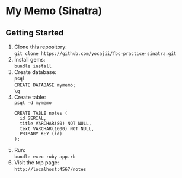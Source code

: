 # My Memo (Sinatra)

## Getting Started

1. Clone this repository:  
  `git clone https://github.com/yocajii/fbc-practice-sinatra.git`
2. Install gems:  
  `bundle install`
3. Create database:  
   `psql`  
   `CREATE DATABASE mymemo;`  
   `\q`
4. Create table:  
   `psql -d mymemo`
   ```
   CREATE TABLE notes (
     id SERIAL,
     title VARCHAR(80) NOT NULL,
     text VARCHAR(1600) NOT NULL,
     PRIMARY KEY (id)
   );
   ```
5. Run:  
  `bundle exec ruby app.rb`
6. Visit the top page:  
   `http://localhost:4567/notes`
